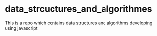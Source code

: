 # data_strcuctures_and_algorithmes
This is a repo which contains data structures and algorithms developing using javascript 
